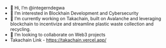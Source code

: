 - 👋 Hi, I’m @integerndegwa
- 👀 I’m interested in Blockhain Development and Cybersecurity
- 🌱 I’m currently working on Takachain, built on Avalanche and leveraging blockchain to incentivize and streamline plastic waste collection and recycling.
- 💞️ I’m looking to collaborate on Web3 projects
- Takachain Link - https://takachain.vercel.app/

<!---
integerndegwa/integerndegwa is a ✨ special ✨ repository because its `README.md` (this file) appears on your GitHub profile.
You can click the Preview link to take a look at your changes.
--->
